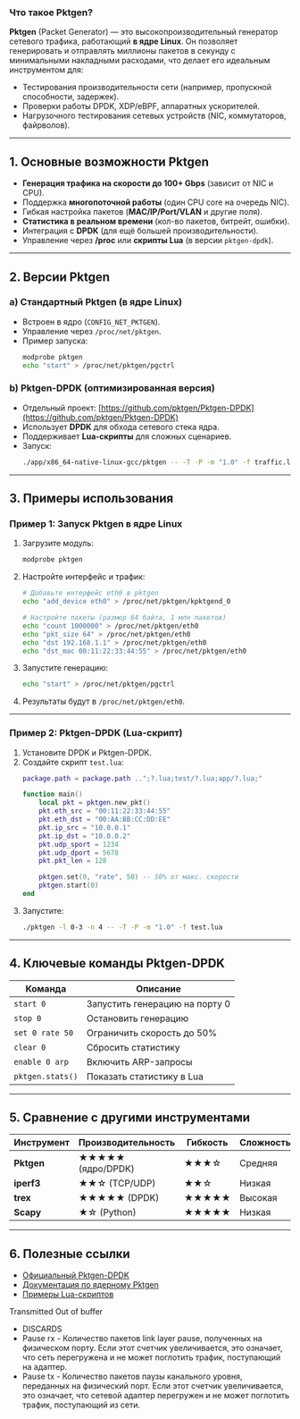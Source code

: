 ### **Что такое Pktgen?**
**Pktgen** (Packet Generator) — это высокопроизводительный генератор сетевого трафика, работающий **в ядре Linux**. Он позволяет генерировать и отправлять миллионы пакетов в секунду с минимальными накладными расходами, что делает его идеальным инструментом для:
- Тестирования производительности сети (например, пропускной способности, задержек).
- Проверки работы DPDK, XDP/eBPF, аппаратных ускорителей.
- Нагрузочного тестирования сетевых устройств (NIC, коммутаторов, файрволов).

---

## **1. Основные возможности Pktgen**
- **Генерация трафика на скорости до 100+ Gbps** (зависит от NIC и CPU).
- Поддержка **многопоточной работы** (один CPU core на очередь NIC).
- Гибкая настройка пакетов (**MAC/IP/Port/VLAN** и другие поля).
- **Статистика в реальном времени** (кол-во пакетов, битрейт, ошибки).
- Интеграция с **DPDK** (для ещё большей производительности).
- Управление через **/proc** или **скрипты Lua** (в версии `pktgen-dpdk`).

---

## **2. Версии Pktgen**
### **a) Стандартный Pktgen (в ядре Linux)**
- Встроен в ядро (`CONFIG_NET_PKTGEN`).
- Управление через `/proc/net/pktgen`.
- Пример запуска:
  ```bash
  modprobe pktgen
  echo "start" > /proc/net/pktgen/pgctrl
  ```

### **b) Pktgen-DPDK (оптимизированная версия)**
- Отдельный проект: [https://github.com/pktgen/Pktgen-DPDK](https://github.com/pktgen/Pktgen-DPDK)
- Использует **DPDK** для обхода сетевого стека ядра.
- Поддерживает **Lua-скрипты** для сложных сценариев.
- Запуск:
  ```bash
  ./app/x86_64-native-linux-gcc/pktgen -- -T -P -m "1.0" -f traffic.lua
  ```

---

## **3. Примеры использования**
### **Пример 1: Запуск Pktgen в ядре Linux**
1. Загрузите модуль:
   ```bash
   modprobe pktgen
   ```
2. Настройте интерфейс и трафик:
   ```bash
   # Добавьте интерфейс eth0 в pktgen
   echo "add_device eth0" > /proc/net/pktgen/kpktgend_0

   # Настройте пакеты (размер 64 байта, 1 млн пакетов)
   echo "count 1000000" > /proc/net/pktgen/eth0
   echo "pkt_size 64" > /proc/net/pktgen/eth0
   echo "dst 192.168.1.1" > /proc/net/pktgen/eth0
   echo "dst_mac 00:11:22:33:44:55" > /proc/net/pktgen/eth0
   ```
3. Запустите генерацию:
   ```bash
   echo "start" > /proc/net/pktgen/pgctrl
   ```
4. Результаты будут в `/proc/net/pktgen/eth0`.

---

### **Пример 2: Pktgen-DPDK (Lua-скрипт)**
1. Установите DPDK и Pktgen-DPDK.
2. Создайте скрипт `test.lua`:
   ```lua
   package.path = package.path ..";?.lua;test/?.lua;app/?.lua;"

   function main()
       local pkt = pktgen.new_pkt()
       pkt.eth_src = "00:11:22:33:44:55"
       pkt.eth_dst = "00:AA:BB:CC:DD:EE"
       pkt.ip_src = "10.0.0.1"
       pkt.ip_dst = "10.0.0.2"
       pkt.udp_sport = 1234
       pkt.udp_dport = 5678
       pkt.pkt_len = 128

       pktgen.set(0, "rate", 50) -- 50% от макс. скорости
       pktgen.start(0)
   end
   ```
3. Запустите:
   ```bash
   ./pktgen -l 0-3 -n 4 -- -T -P -m "1.0" -f test.lua
   ```

---

## **4. Ключевые команды Pktgen-DPDK**
| Команда          | Описание                          |
|------------------|-----------------------------------|
| `start 0`        | Запустить генерацию на порту 0    |
| `stop 0`         | Остановить генерацию              |
| `set 0 rate 50`  | Ограничить скорость до 50%        |
| `clear 0`        | Сбросить статистику               |
| `enable 0 arp`   | Включить ARP-запросы              |
| `pktgen.stats()` | Показать статистику в Lua         |

---

## **5. Сравнение с другими инструментами**
| Инструмент    | Производительность | Гибкость | Сложность |
|--------------|--------------------|----------|-----------|
| **Pktgen**   | ★★★★★ (ядро/DPDK) | ★★★☆     | Средняя   |
| **iperf3**   | ★★☆ (TCP/UDP)      | ★★☆      | Низкая    |
| **trex**     | ★★★★★ (DPDK)      | ★★★★★    | Высокая   |
| **Scapy**    | ★☆ (Python)        | ★★★★★    | Низкая    |

---

## **6. Полезные ссылки**
- [Официальный Pktgen-DPDK](https://github.com/pktgen/Pktgen-DPDK)
- [Документация по ядерному Pktgen](https://www.kernel.org/doc/html/latest/networking/pktgen.html)
- [Примеры Lua-скриптов](https://github.com/pktgen/Pktgen-DPDK/tree/main/lua-examples)

Transmitted
Out of buffer
* DISCARDS
* Pause rx - Количество пакетов link layer pause, полученных на физическом порту. Если этот счетчик увеличивается, это означает, что сеть перегружена и не может поглотить трафик, поступающий на адаптер.
* Pause tx - Количество пакетов паузы канального уровня, переданных на физический порт. Если этот счетчик увеличивается, это означает, что сетевой адаптер перегружен и не может поглотить трафик, поступающий из сети.

